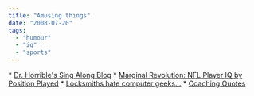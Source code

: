 ```yaml
---
title: "Amusing things"
date: "2008-07-20"
tags: 
  - "humour"
  - "iq"
  - "sports"
---
```


\* [Dr. Horrible's Sing Along Blog](http://www.drhorrible.com/) \* [Marginal Revolution: NFL Player IQ by Position Played](http://www.marginalrevolution.com/marginalrevolution/2008/07/nfl-player-iq-b.html) \* [Locksmiths hate computer geeks...](http://www.schneier.com/blog/archives/2008/07/locksmiths_hate.html) \* [Coaching Quotes](http://bleacherreport.com/articles/38166-college-football-15-great-coaching-quotes)

